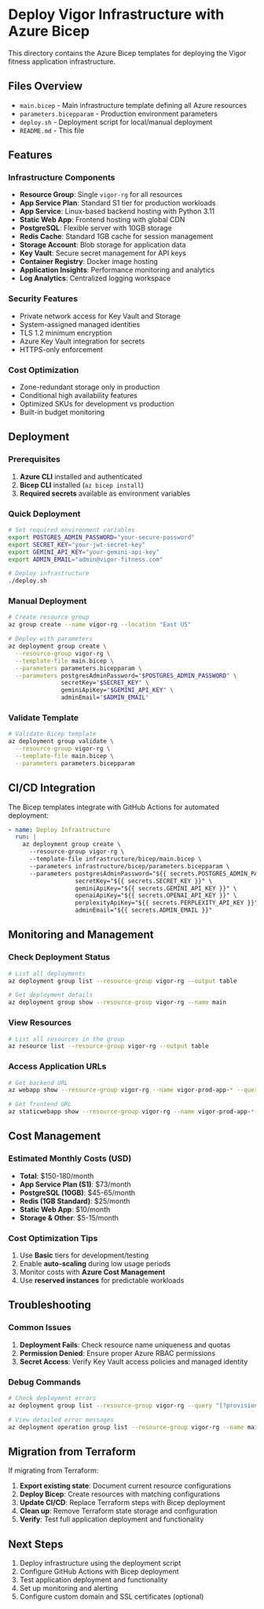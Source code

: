 # Deploy Vigor Infrastructure with Azure Bicep

This directory contains the Azure Bicep templates for deploying the Vigor fitness application infrastructure.

## Files Overview

- `main.bicep` - Main infrastructure template defining all Azure resources
- `parameters.bicepparam` - Production environment parameters
- `deploy.sh` - Deployment script for local/manual deployment
- `README.md` - This file

## Features

### Infrastructure Components

- **Resource Group**: Single `vigor-rg` for all resources
- **App Service Plan**: Standard S1 tier for production workloads
- **App Service**: Linux-based backend hosting with Python 3.11
- **Static Web App**: Frontend hosting with global CDN
- **PostgreSQL**: Flexible server with 10GB storage
- **Redis Cache**: Standard 1GB cache for session management
- **Storage Account**: Blob storage for application data
- **Key Vault**: Secure secret management for API keys
- **Container Registry**: Docker image hosting
- **Application Insights**: Performance monitoring and analytics
- **Log Analytics**: Centralized logging workspace

### Security Features

- Private network access for Key Vault and Storage
- System-assigned managed identities
- TLS 1.2 minimum encryption
- Azure Key Vault integration for secrets
- HTTPS-only enforcement

### Cost Optimization

- Zone-redundant storage only in production
- Conditional high availability features
- Optimized SKUs for development vs production
- Built-in budget monitoring

## Deployment

### Prerequisites

1. **Azure CLI** installed and authenticated
2. **Bicep CLI** installed (`az bicep install`)
3. **Required secrets** available as environment variables

### Quick Deployment

```bash
# Set required environment variables
export POSTGRES_ADMIN_PASSWORD="your-secure-password"
export SECRET_KEY="your-jwt-secret-key"
export GEMINI_API_KEY="your-gemini-api-key"
export ADMIN_EMAIL="admin@vigor-fitness.com"

# Deploy infrastructure
./deploy.sh
```

### Manual Deployment

```bash
# Create resource group
az group create --name vigor-rg --location "East US"

# Deploy with parameters
az deployment group create \
  --resource-group vigor-rg \
  --template-file main.bicep \
  --parameters parameters.bicepparam \
  --parameters postgresAdminPassword="$POSTGRES_ADMIN_PASSWORD" \
               secretKey="$SECRET_KEY" \
               geminiApiKey="$GEMINI_API_KEY" \
               adminEmail="$ADMIN_EMAIL"
```

### Validate Template

```bash
# Validate Bicep template
az deployment group validate \
  --resource-group vigor-rg \
  --template-file main.bicep \
  --parameters parameters.bicepparam
```

## CI/CD Integration

The Bicep templates integrate with GitHub Actions for automated deployment:

```yaml
- name: Deploy Infrastructure
  run: |
    az deployment group create \
      --resource-group vigor-rg \
      --template-file infrastructure/bicep/main.bicep \
      --parameters infrastructure/bicep/parameters.bicepparam \
      --parameters postgresAdminPassword="${{ secrets.POSTGRES_ADMIN_PASSWORD }}" \
                   secretKey="${{ secrets.SECRET_KEY }}" \
                   geminiApiKey="${{ secrets.GEMINI_API_KEY }}" \
                   openaiApiKey="${{ secrets.OPENAI_API_KEY }}" \
                   perplexityApiKey="${{ secrets.PERPLEXITY_API_KEY }}" \
                   adminEmail="${{ secrets.ADMIN_EMAIL }}"
```

## Monitoring and Management

### Check Deployment Status

```bash
# List all deployments
az deployment group list --resource-group vigor-rg --output table

# Get deployment details
az deployment group show --resource-group vigor-rg --name main
```

### View Resources

```bash
# List all resources in the group
az resource list --resource-group vigor-rg --output table
```

### Access Application URLs

```bash
# Get backend URL
az webapp show --resource-group vigor-rg --name vigor-prod-app-* --query defaultHostName

# Get frontend URL
az staticwebapp show --resource-group vigor-rg --name vigor-prod-app-*-frontend --query defaultHostname
```

## Cost Management

### Estimated Monthly Costs (USD)

- **Total**: $150-180/month
- **App Service Plan (S1)**: $73/month
- **PostgreSQL (10GB)**: $45-65/month
- **Redis (1GB Standard)**: $25/month
- **Static Web App**: $10/month
- **Storage & Other**: $5-15/month

### Cost Optimization Tips

1. Use **Basic** tiers for development/testing
2. Enable **auto-scaling** during low usage periods
3. Monitor costs with **Azure Cost Management**
4. Use **reserved instances** for predictable workloads

## Troubleshooting

### Common Issues

1. **Deployment Fails**: Check resource name uniqueness and quotas
2. **Permission Denied**: Ensure proper Azure RBAC permissions
3. **Secret Access**: Verify Key Vault access policies and managed identity

### Debug Commands

```bash
# Check deployment errors
az deployment group list --resource-group vigor-rg --query "[?provisioningState=='Failed']"

# View detailed error messages
az deployment operation group list --resource-group vigor-rg --name main
```

## Migration from Terraform

If migrating from Terraform:

1. **Export existing state**: Document current resource configurations
2. **Deploy Bicep**: Create resources with matching configurations
3. **Update CI/CD**: Replace Terraform steps with Bicep deployment
4. **Clean up**: Remove Terraform state storage and configuration
5. **Verify**: Test full application deployment and functionality

## Next Steps

1. Deploy infrastructure using the deployment script
2. Configure GitHub Actions with Bicep deployment
3. Test application deployment and functionality
4. Set up monitoring and alerting
5. Configure custom domain and SSL certificates (optional)
